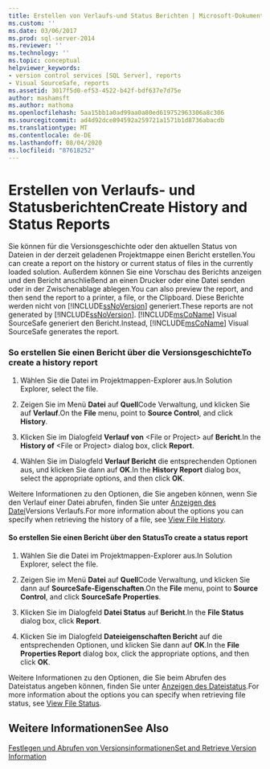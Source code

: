```yaml
---
title: Erstellen von Verlaufs-und Status Berichten | Microsoft-Dokumentation
ms.custom: ''
ms.date: 03/06/2017
ms.prod: sql-server-2014
ms.reviewer: ''
ms.technology: ''
ms.topic: conceptual
helpviewer_keywords:
- version control services [SQL Server], reports
- Visual SourceSafe, reports
ms.assetid: 3017f5d0-ef53-4522-b42f-bdf637e7d75e
author: mashamsft
ms.author: mathoma
ms.openlocfilehash: 5aa15bb1a0ad99aa0a80ed619752963306a8c306
ms.sourcegitcommit: ad4d92dce894592a259721a1571b1d8736abacdb
ms.translationtype: MT
ms.contentlocale: de-DE
ms.lasthandoff: 08/04/2020
ms.locfileid: "87618252"
---
```

# <a name="create-history-and-status-reports"></a><span data-ttu-id="2d611-102">Erstellen von Verlaufs- und Statusberichten</span><span class="sxs-lookup"><span data-stu-id="2d611-102">Create History and Status Reports</span></span>
  <span data-ttu-id="2d611-103">Sie können für die Versionsgeschichte oder den aktuellen Status von Dateien in der derzeit geladenen Projektmappe einen Bericht erstellen.</span><span class="sxs-lookup"><span data-stu-id="2d611-103">You can create a report on the history or current status of files in the currently loaded solution.</span></span> <span data-ttu-id="2d611-104">Außerdem können Sie eine Vorschau des Berichts anzeigen und den Bericht anschließend an einen Drucker oder eine Datei senden oder in der Zwischenablage ablegen.</span><span class="sxs-lookup"><span data-stu-id="2d611-104">You can also preview the report, and then send the report to a printer, a file, or the Clipboard.</span></span> <span data-ttu-id="2d611-105">Diese Berichte werden nicht von [!INCLUDE[ssNoVersion](../includes/ssnoversion-md.md)] generiert.</span><span class="sxs-lookup"><span data-stu-id="2d611-105">These reports are not generated by [!INCLUDE[ssNoVersion](../includes/ssnoversion-md.md)].</span></span> <span data-ttu-id="2d611-106">[!INCLUDE[msCoName](../includes/msconame-md.md)] Visual SourceSafe generiert den Bericht.</span><span class="sxs-lookup"><span data-stu-id="2d611-106">Instead, [!INCLUDE[msCoName](../includes/msconame-md.md)] Visual SourceSafe generates the report.</span></span>  
  
### <a name="to-create-a-history-report"></a><span data-ttu-id="2d611-107">So erstellen Sie einen Bericht über die Versionsgeschichte</span><span class="sxs-lookup"><span data-stu-id="2d611-107">To create a history report</span></span>  
  
1.  <span data-ttu-id="2d611-108">Wählen Sie die Datei im Projektmappen-Explorer aus.</span><span class="sxs-lookup"><span data-stu-id="2d611-108">In Solution Explorer, select the file.</span></span>  
  
2.  <span data-ttu-id="2d611-109">Zeigen Sie im Menü **Datei** auf **Quell**Code Verwaltung, und klicken Sie auf **Verlauf**.</span><span class="sxs-lookup"><span data-stu-id="2d611-109">On the **File** menu, point to **Source Control**, and click **History**.</span></span>  
  
3.  <span data-ttu-id="2d611-110">Klicken Sie im Dialogfeld **Verlauf von** \<File or Project> auf **Bericht**.</span><span class="sxs-lookup"><span data-stu-id="2d611-110">In the **History of** \<File or Project> dialog box, click **Report**.</span></span>  
  
4.  <span data-ttu-id="2d611-111">Wählen Sie im Dialogfeld **Verlauf Bericht** die entsprechenden Optionen aus, und klicken Sie dann auf **OK**.</span><span class="sxs-lookup"><span data-stu-id="2d611-111">In the **History Report** dialog box, select the appropriate options, and then click **OK**.</span></span>  
  
 <span data-ttu-id="2d611-112">Weitere Informationen zu den Optionen, die Sie angeben können, wenn Sie den Verlauf einer Datei abrufen, finden Sie unter [Anzeigen des Datei](../../2014/database-engine/view-file-history.md)Versions Verlaufs.</span><span class="sxs-lookup"><span data-stu-id="2d611-112">For more information about the options you can specify when retrieving the history of a file, see [View File History](../../2014/database-engine/view-file-history.md).</span></span>  
  
#### <a name="to-create-a-status-report"></a><span data-ttu-id="2d611-113">So erstellen Sie einen Bericht über den Status</span><span class="sxs-lookup"><span data-stu-id="2d611-113">To create a status report</span></span>  
  
1.  <span data-ttu-id="2d611-114">Wählen Sie die Datei im Projektmappen-Explorer aus.</span><span class="sxs-lookup"><span data-stu-id="2d611-114">In Solution Explorer, select the file.</span></span>  
  
2.  <span data-ttu-id="2d611-115">Zeigen Sie im Menü **Datei** auf **Quell**Code Verwaltung, und klicken Sie dann auf **SourceSafe-Eigenschaften**.</span><span class="sxs-lookup"><span data-stu-id="2d611-115">On the **File** menu, point to **Source Control**, and click **SourceSafe Properties**.</span></span>  
  
3.  <span data-ttu-id="2d611-116">Klicken Sie im Dialogfeld **Datei Status** auf **Bericht**.</span><span class="sxs-lookup"><span data-stu-id="2d611-116">In the **File Status** dialog box, click **Report**.</span></span>  
  
4.  <span data-ttu-id="2d611-117">Klicken Sie im Dialogfeld **Dateieigenschaften Bericht** auf die entsprechenden Optionen, und klicken Sie dann auf **OK**.</span><span class="sxs-lookup"><span data-stu-id="2d611-117">In the **File Properties Report** dialog box, click the appropriate options, and then click **OK**.</span></span>  
  
 <span data-ttu-id="2d611-118">Weitere Informationen zu den Optionen, die Sie beim Abrufen des Dateistatus angeben können, finden Sie unter [Anzeigen des Dateistatus](../../2014/database-engine/view-file-status.md).</span><span class="sxs-lookup"><span data-stu-id="2d611-118">For more information about the options you can specify when retrieving file status, see [View File Status](../../2014/database-engine/view-file-status.md).</span></span>  
  
## <a name="see-also"></a><span data-ttu-id="2d611-119">Weitere Informationen</span><span class="sxs-lookup"><span data-stu-id="2d611-119">See Also</span></span>  
 [<span data-ttu-id="2d611-120">Festlegen und Abrufen von Versionsinformationen</span><span class="sxs-lookup"><span data-stu-id="2d611-120">Set and Retrieve Version Information</span></span>](../../2014/database-engine/set-and-retrieve-version-information.md)  
  
  
